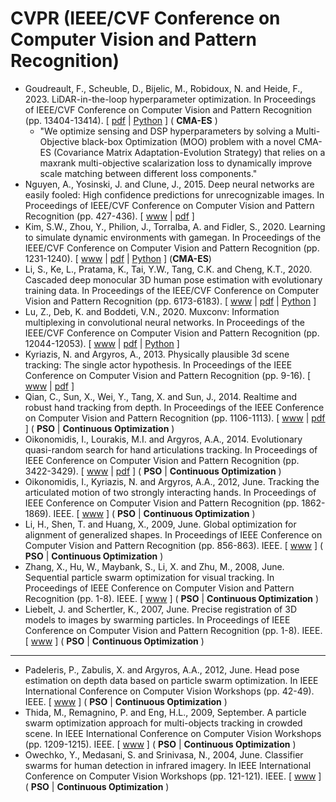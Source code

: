 # CVPR (IEEE/CVF Conference on Computer Vision and Pattern Recognition)

* Goudreault, F., Scheuble, D., Bijelic, M., Robidoux, N. and Heide, F., 2023. LiDAR-in-the-loop hyperparameter optimization. In Proceedings of IEEE/CVF Conference on Computer Vision and Pattern Recognition (pp. 13404-13414). [ [pdf](https://openaccess.thecvf.com/content/CVPR2023/papers/Goudreault_LiDAR-in-the-Loop_Hyperparameter_Optimization_CVPR_2023_paper.pdf) | [Python](https://github.com/princeton-computational-imaging/LITL-Optimization) ] ( **CMA-ES** )
  * "We optimize sensing and DSP hyperparameters by solving a Multi-Objective black-box Optimization (MOO) problem with a novel CMA-ES (Covariance Matrix Adaptation-Evolution Strategy) that relies on a maxrank multi-objective scalarization loss to dynamically improve scale matching between different loss components."
* Nguyen, A., Yosinski, J. and Clune, J., 2015. Deep neural networks are easily fooled: High confidence predictions for unrecognizable images. In Proceedings of IEEE/CVF Conference on Computer Vision and Pattern Recognition (pp. 427-436). [ [www](https://www.cv-foundation.org/openaccess/content_cvpr_2015/html/Nguyen_Deep_Neural_Networks_2015_CVPR_paper.html) | [pdf](https://www.cv-foundation.org/openaccess/content_cvpr_2015/papers/Nguyen_Deep_Neural_Networks_2015_CVPR_paper.pdf) ]
* Kim, S.W., Zhou, Y., Philion, J., Torralba, A. and Fidler, S., 2020. Learning to simulate dynamic environments with gamegan. In Proceedings of the IEEE/CVF Conference on Computer Vision and Pattern Recognition (pp. 1231-1240). [ [www](https://openaccess.thecvf.com/content_CVPR_2020/html/Kim_Learning_to_Simulate_Dynamic_Environments_With_GameGAN_CVPR_2020_paper.html) | [pdf](https://openaccess.thecvf.com/content_CVPR_2020/papers/Kim_Learning_to_Simulate_Dynamic_Environments_With_GameGAN_CVPR_2020_paper.pdf) | [Python](https://github.com/nv-tlabs/GameGAN_code) ] (**CMA-ES**)
* Li, S., Ke, L., Pratama, K., Tai, Y.W., Tang, C.K. and Cheng, K.T., 2020. Cascaded deep monocular 3D human pose estimation with evolutionary training data. In Proceedings of the IEEE/CVF Conference on Computer Vision and Pattern Recognition (pp. 6173-6183). [ [www](https://openaccess.thecvf.com/content_CVPR_2020/html/Li_Cascaded_Deep_Monocular_3D_Human_Pose_Estimation_With_Evolutionary_Training_CVPR_2020_paper.html) | [pdf](https://openaccess.thecvf.com/content_CVPR_2020/papers/Li_Cascaded_Deep_Monocular_3D_Human_Pose_Estimation_With_Evolutionary_Training_CVPR_2020_paper.pdf) | [Python](https://github.com/Nicholasli1995/EvoSkeleton) ]
* Lu, Z., Deb, K. and Boddeti, V.N., 2020. Muxconv: Information multiplexing in convolutional neural networks. In Proceedings of the IEEE/CVF Conference on Computer Vision and Pattern Recognition (pp. 12044-12053). [ [www](https://openaccess.thecvf.com/content_CVPR_2020/html/Lu_MUXConv_Information_Multiplexing_in_Convolutional_Neural_Networks_CVPR_2020_paper.html) | [pdf](https://openaccess.thecvf.com/content_CVPR_2020/papers/Lu_MUXConv_Information_Multiplexing_in_Convolutional_Neural_Networks_CVPR_2020_paper.pdf) | [Python](https://github.com/human-analysis/MUXConv) ]
* Kyriazis, N. and Argyros, A., 2013. Physically plausible 3d scene tracking: The single actor hypothesis. In Proceedings of the IEEE Conference on Computer Vision and Pattern Recognition (pp. 9-16). [ [www](https://openaccess.thecvf.com/content_cvpr_2013/html/Kyriazis_Physically_Plausible_3D_2013_CVPR_paper.html) | [pdf](https://openaccess.thecvf.com/content_cvpr_2013/papers/Kyriazis_Physically_Plausible_3D_2013_CVPR_paper.pdf) ]
* Qian, C., Sun, X., Wei, Y., Tang, X. and Sun, J., 2014. Realtime and robust hand tracking from depth. In Proceedings of the IEEE Conference on Computer Vision and Pattern Recognition (pp. 1106-1113). [ [www](https://www.cv-foundation.org/openaccess/content_cvpr_2014/html/Qian_Realtime_and_Robust_2014_CVPR_paper.html) | [pdf](https://www.cv-foundation.org/openaccess/content_cvpr_2014/papers/Qian_Realtime_and_Robust_2014_CVPR_paper.pdf) ] ( **PSO** | **Continuous Optimization** )
* Oikonomidis, I., Lourakis, M.I. and Argyros, A.A., 2014. Evolutionary quasi-random search for hand articulations tracking. In Proceedings of IEEE Conference on Computer Vision and Pattern Recognition (pp. 3422-3429). [ [www](https://openaccess.thecvf.com/content_cvpr_2014/html/Oikonomidis_Evolutionary_Quasi-random_Search_2014_CVPR_paper.html) | [pdf](https://openaccess.thecvf.com/content_cvpr_2014/papers/Oikonomidis_Evolutionary_Quasi-random_Search_2014_CVPR_paper.pdf) ] ( **PSO** | **Continuous Optimization** )
* Oikonomidis, I., Kyriazis, N. and Argyros, A.A., 2012, June. Tracking the articulated motion of two strongly interacting hands. In Proceedings of IEEE Conference on Computer Vision and Pattern Recognition (pp. 1862-1869). IEEE. [ [www](https://ieeexplore.ieee.org/abstract/document/6247885) ] ( **PSO** | **Continuous Optimization** )
* Li, H., Shen, T. and Huang, X., 2009, June. Global optimization for alignment of generalized shapes. In Proceedings of IEEE Conference on Computer Vision and Pattern Recognition (pp. 856-863). IEEE. [ [www](https://ieeexplore.ieee.org/abstract/document/5206548) ] ( **PSO** | **Continuous Optimization** )
* Zhang, X., Hu, W., Maybank, S., Li, X. and Zhu, M., 2008, June. Sequential particle swarm optimization for visual tracking. In Proceedings of IEEE Conference on Computer Vision and Pattern Recognition (pp. 1-8). IEEE. [ [www](https://ieeexplore.ieee.org/abstract/document/4587512) ] ( **PSO** | **Continuous Optimization** )
* Liebelt, J. and Schertler, K., 2007, June. Precise registration of 3D models to images by swarming particles. In Proceedings of IEEE Conference on Computer Vision and Pattern Recognition (pp. 1-8). IEEE. [ [www](https://ieeexplore.ieee.org/document/4270192) ] ( **PSO** | **Continuous Optimization** )

******* *** *******
* Padeleris, P., Zabulis, X. and Argyros, A.A., 2012, June. Head pose estimation on depth data based on particle swarm optimization. In IEEE International Conference on Computer Vision Workshops (pp. 42-49). IEEE. [ [www](https://ieeexplore.ieee.org/abstract/document/6239236) ]  ( **PSO** | **Continuous Optimization** )
* Thida, M., Remagnino, P. and Eng, H.L., 2009, September. A particle swarm optimization approach for multi-objects tracking in crowded scene. In IEEE International Conference on Computer Vision Workshops (pp. 1209-1215). IEEE. [ [www](https://ieeexplore.ieee.org/abstract/document/5457471) ] ( **PSO** | **Continuous Optimization** )
* Owechko, Y., Medasani, S. and Srinivasa, N., 2004, June. Classifier swarms for human detection in infrared imagery. In IEEE International Conference on Computer Vision Workshops (pp. 121-121). IEEE. [ [www](https://ieeexplore.ieee.org/abstract/document/1384917/) ] ( **PSO** | **Continuous Optimization** )
